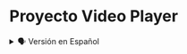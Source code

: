 # Proyecto Video Player

<details>
    <summary>🗣️ Versión en Español</summary>
<details>
    <summary>🖥 Imagen Modo Pc</summary>

![videoPlayer](https://user-images.githubusercontent.com/62949966/192114840-730e09dd-d71c-4559-a886-66a7f07bad84.png)

</details>

## Bienvenido! 👋


[Video Player](https://diegudeveloper.github.io/Proyecto-Video-Player/) Proyecto de construccion de Interfaz de un reproductor de video.

Este proyecto cuenta principalmente con las herramientas Html y Css y el lenguaje de programacion Javasvript. El mismo cuenta con un diseño responsive.
